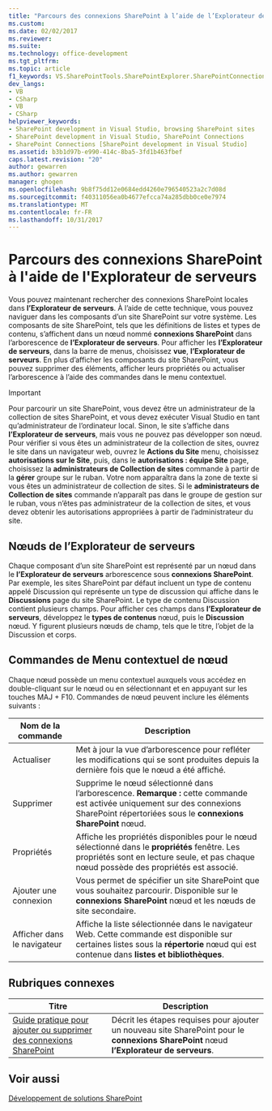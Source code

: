 ```yaml
---
title: "Parcours des connexions SharePoint à l’aide de l’Explorateur de serveurs | Documents Microsoft"
ms.custom: 
ms.date: 02/02/2017
ms.reviewer: 
ms.suite: 
ms.technology: office-development
ms.tgt_pltfrm: 
ms.topic: article
f1_keywords: VS.SharePointTools.SharePointExplorer.SharePointConnection
dev_langs:
- VB
- CSharp
- VB
- CSharp
helpviewer_keywords:
- SharePoint development in Visual Studio, browsing SharePoint sites
- SharePoint development in Visual Studio, SharePoint Connections
- SharePoint Connections [SharePoint development in Visual Studio]
ms.assetid: b3b1d97b-e990-414c-8ba5-3fd1b463fbef
caps.latest.revision: "20"
author: gewarren
ms.author: gewarren
manager: ghogen
ms.openlocfilehash: 9b8f75dd12e0684edd4260e796540523a2c7d08d
ms.sourcegitcommit: f40311056ea0b4677efcca74a285dbb0ce0e7974
ms.translationtype: MT
ms.contentlocale: fr-FR
ms.lasthandoff: 10/31/2017
---
```

# <a name="browsing-sharepoint-connections-using-server-explorer"></a>Parcours des connexions SharePoint à l'aide de l'Explorateur de serveurs
  Vous pouvez maintenant rechercher des connexions SharePoint locales dans **l’Explorateur de serveurs**. À l’aide de cette technique, vous pouvez naviguer dans les composants d’un site SharePoint sur votre système. Les composants de site SharePoint, tels que les définitions de listes et types de contenu, s’affichent dans un nœud nommé **connexions SharePoint** dans l’arborescence de **l’Explorateur de serveurs**. Pour afficher les **l’Explorateur de serveurs**, dans la barre de menus, choisissez **vue**, **l’Explorateur de serveurs**. En plus d’afficher les composants du site SharePoint, vous pouvez supprimer des éléments, afficher leurs propriétés ou actualiser l’arborescence à l’aide des commandes dans le menu contextuel.  
  
> [!IMPORTANT]  
>  Pour parcourir un site SharePoint, vous devez être un administrateur de la collection de sites SharePoint, et vous devez exécuter Visual Studio en tant qu’administrateur de l’ordinateur local. Sinon, le site s’affiche dans **l’Explorateur de serveurs**, mais vous ne pouvez pas développer son nœud. Pour vérifier si vous êtes un administrateur de la collection de sites, ouvrez le site dans un navigateur web, ouvrez le **Actions du Site** menu, choisissez **autorisations sur le Site**, puis, dans le **autorisations : équipe Site** page, choisissez la **administrateurs de Collection de sites** commande à partir de la **gérer** groupe sur le ruban. Votre nom apparaîtra dans la zone de texte si vous êtes un administrateur de collection de sites. Si le **administrateurs de Collection de sites** commande n’apparaît pas dans le groupe de gestion sur le ruban, vous n’êtes pas administrateur de la collection de sites, et vous devez obtenir les autorisations appropriées à partir de l’administrateur du site.  
  
## <a name="server-explorer-nodes"></a>Nœuds de l’Explorateur de serveurs  
 Chaque composant d’un site SharePoint est représenté par un nœud dans le **l’Explorateur de serveurs** arborescence sous **connexions SharePoint**. Par exemple, les sites SharePoint par défaut incluent un type de contenu appelé Discussion qui représente un type de discussion qui affiche dans le **Discussions** page du site SharePoint. Le type de contenu Discussion contient plusieurs champs. Pour afficher ces champs dans **l’Explorateur de serveurs**, développez le **types de contenus** nœud, puis le **Discussion** nœud. Y figurent plusieurs nœuds de champ, tels que le titre, l’objet de la Discussion et corps.  
  
## <a name="node-shortcut-menu-commands"></a>Commandes de Menu contextuel de nœud  
 Chaque nœud possède un menu contextuel auxquels vous accédez en double-cliquant sur le nœud ou en sélectionnant et en appuyant sur les touches MAJ + F10. Commandes de nœud peuvent inclure les éléments suivants :  
  
|Nom de la commande|Description|  
|------------------|-----------------|  
|Actualiser|Met à jour la vue d’arborescence pour refléter les modifications qui se sont produites depuis la dernière fois que le nœud a été affiché.|  
|Supprimer|Supprime le nœud sélectionné dans l’arborescence. **Remarque :** cette commande est activée uniquement sur des connexions SharePoint répertoriées sous le **connexions SharePoint** nœud.|  
|Propriétés|Affiche les propriétés disponibles pour le nœud sélectionné dans le **propriétés** fenêtre. Les propriétés sont en lecture seule, et pas chaque nœud possède des propriétés est associé.|  
|Ajouter une connexion|Vous permet de spécifier un site SharePoint que vous souhaitez parcourir. Disponible sur le **connexions SharePoint** nœud et les nœuds de site secondaire.|  
|Afficher dans le navigateur|Affiche la liste sélectionnée dans le navigateur Web. Cette commande est disponible sur certaines listes sous la **répertorie** nœud qui est contenue dans **listes et bibliothèques**.|  
  
## <a name="related-topics"></a>Rubriques connexes  
  
|Titre|Description|  
|-----------|-----------------|  
|[Guide pratique pour ajouter ou supprimer des connexions SharePoint](../sharepoint/how-to-add-or-remove-sharepoint-connections.md)|Décrit les étapes requises pour ajouter un nouveau site SharePoint pour le **connexions SharePoint** nœud **l’Explorateur de serveurs**.|  
  
## <a name="see-also"></a>Voir aussi  
 [Développement de solutions SharePoint](../sharepoint/developing-sharepoint-solutions.md)  
  
  